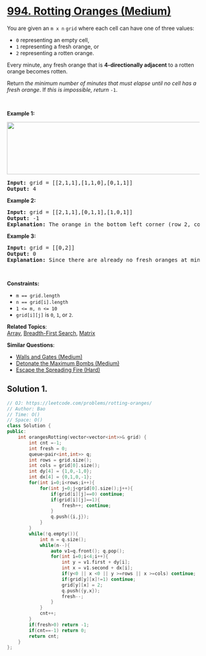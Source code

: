 # [994. Rotting Oranges (Medium)](https://leetcode.com/problems/rotting-oranges/)

<p>You are given an <code>m x n</code> <code>grid</code> where each cell can have one of three values:</p>

<ul>
	<li><code>0</code> representing an empty cell,</li>
	<li><code>1</code> representing a fresh orange, or</li>
	<li><code>2</code> representing a rotten orange.</li>
</ul>

<p>Every minute, any fresh orange that is <strong>4-directionally adjacent</strong> to a rotten orange becomes rotten.</p>

<p>Return <em>the minimum number of minutes that must elapse until no cell has a fresh orange</em>. If <em>this is impossible, return</em> <code>-1</code>.</p>

<p>&nbsp;</p>
<p><strong>Example 1:</strong></p>
<img alt="" src="https://assets.leetcode.com/uploads/2019/02/16/oranges.png" style="width: 650px; height: 137px;">
<pre><strong>Input:</strong> grid = [[2,1,1],[1,1,0],[0,1,1]]
<strong>Output:</strong> 4
</pre>

<p><strong>Example 2:</strong></p>

<pre><strong>Input:</strong> grid = [[2,1,1],[0,1,1],[1,0,1]]
<strong>Output:</strong> -1
<strong>Explanation:</strong> The orange in the bottom left corner (row 2, column 0) is never rotten, because rotting only happens 4-directionally.
</pre>

<p><strong>Example 3:</strong></p>

<pre><strong>Input:</strong> grid = [[0,2]]
<strong>Output:</strong> 0
<strong>Explanation:</strong> Since there are already no fresh oranges at minute 0, the answer is just 0.
</pre>

<p>&nbsp;</p>
<p><strong>Constraints:</strong></p>

<ul>
	<li><code>m == grid.length</code></li>
	<li><code>n == grid[i].length</code></li>
	<li><code>1 &lt;= m, n &lt;= 10</code></li>
	<li><code>grid[i][j]</code> is <code>0</code>, <code>1</code>, or <code>2</code>.</li>
</ul>


**Related Topics**:  
[Array](https://leetcode.com/tag/array/), [Breadth-First Search](https://leetcode.com/tag/breadth-first-search/), [Matrix](https://leetcode.com/tag/matrix/)

**Similar Questions**:
* [Walls and Gates (Medium)](https://leetcode.com/problems/walls-and-gates/)
* [Detonate the Maximum Bombs (Medium)](https://leetcode.com/problems/detonate-the-maximum-bombs/)
* [Escape the Spreading Fire (Hard)](https://leetcode.com/problems/escape-the-spreading-fire/)

## Solution 1.

```cpp
// OJ: https://leetcode.com/problems/rotting-oranges/
// Author: Bao
// Time: O()
// Space: O()
class Solution {
public:
    int orangesRotting(vector<vector<int>>& grid) {
        int cnt =-1;
        int fresh = 0;
        queue<pair<int,int>> q;
        int rows = grid.size();
        int cols = grid[0].size();
        int dy[4] = {1,0,-1,0};
        int dx[4] = {0,1,0,-1};
        for(int i=0;i<rows;i++){
            for(int j=0;j<grid[0].size();j++){
                if(grid[i][j]==0) continue;
                if(grid[i][j]==1){
                    fresh++; continue;
                }
                q.push({i,j});
            }
        }
        while(!q.empty()){
            int n = q.size();
            while(n--){
                auto v1=q.front(); q.pop();
                for(int i=0;i<4;i++){
                    int y = v1.first + dy[i];
                    int x = v1.second + dx[i];
                    if(y<0 || x <0 || y >=rows || x >=cols) continue;
                    if(grid[y][x]!=1) continue;                    
                    grid[y][x] = 2;
                    q.push({y,x});
                    fresh--;
                }
            }
            cnt++;
        }
        if(fresh>0) return -1;
        if(cnt==-1) return 0;
        return cnt;
    }
};
```